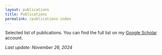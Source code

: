 ```yaml
---
layout: publications
title: Publications
permalink: /publications-index
---
```


Selected list of publications. You can find the full list on my [Google Scholar](https://scholar.google.com/citations?hl=en&user=_ABmvmkAAAAJ) account.

*Last update: November 26, 2024*
